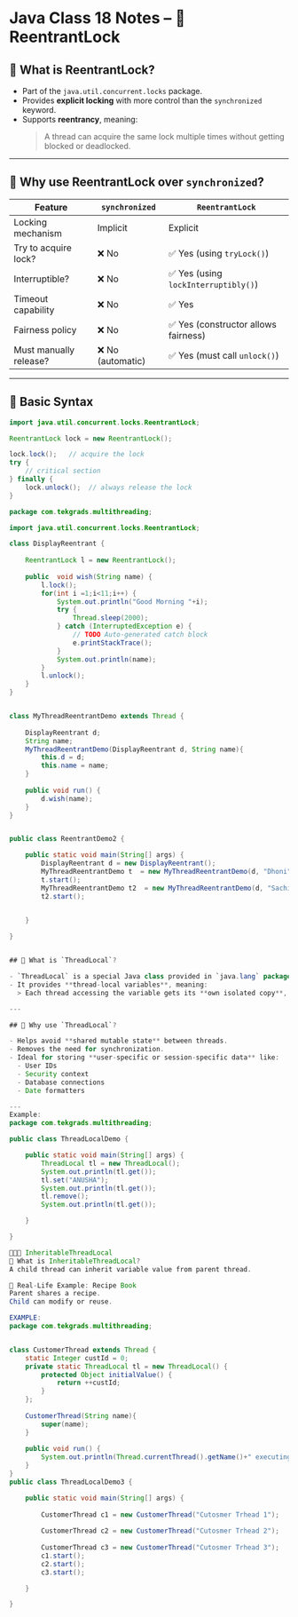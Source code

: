 # Java Class 18 Notes – 🔁 ReentrantLock

## 🔎 What is ReentrantLock?

- Part of the `java.util.concurrent.locks` package.
- Provides **explicit locking** with more control than the `synchronized` keyword.
- Supports **reentrancy**, meaning:
  > A thread can acquire the same lock multiple times without getting blocked or deadlocked.

---

## 🧩 Why use ReentrantLock over `synchronized`?

| Feature                    | `synchronized`               | `ReentrantLock`                   |
|---------------------------|------------------------------|-----------------------------------|
| Locking mechanism         | Implicit                     | Explicit                          |
| Try to acquire lock?      | ❌ No                        | ✅ Yes (using `tryLock()`)        |
| Interruptible?            | ❌ No                        | ✅ Yes (using `lockInterruptibly()`) |
| Timeout capability        | ❌ No                        | ✅ Yes                            |
| Fairness policy           | ❌ No                        | ✅ Yes (constructor allows fairness) |
| Must manually release?    | ❌ No (automatic)            | ✅ Yes (must call `unlock()`)     |

---

## 🔐 Basic Syntax

```java
import java.util.concurrent.locks.ReentrantLock;

ReentrantLock lock = new ReentrantLock();

lock.lock();   // acquire the lock
try {
    // critical section
} finally {
    lock.unlock();  // always release the lock
}

package com.tekgrads.multithreading;

import java.util.concurrent.locks.ReentrantLock;

class DisplayReentrant {
	
	ReentrantLock l = new ReentrantLock();
	
	public  void wish(String name) {
		l.lock();
		for(int i =1;i<11;i++) {
			System.out.println("Good Morning "+i);
			try {
				Thread.sleep(2000);
			} catch (InterruptedException e) {
				// TODO Auto-generated catch block
				e.printStackTrace();
			}
			System.out.println(name);
		}
		l.unlock();
	}
}


class MyThreadReentrantDemo extends Thread {
	
	DisplayReentrant d;
	String name;
	MyThreadReentrantDemo(DisplayReentrant d, String name){
		this.d = d;
		this.name = name;
	}
	
	public void run() {
		d.wish(name);
	}
}


public class ReentrantDemo2 {

	public static void main(String[] args) {
		DisplayReentrant d = new DisplayReentrant();
		MyThreadReentrantDemo t  = new MyThreadReentrantDemo(d, "Dhoni");
		t.start();		
		MyThreadReentrantDemo t2  = new MyThreadReentrantDemo(d, "Sachin");
		t2.start();
		

	}

}


## 🔎 What is `ThreadLocal`?

- `ThreadLocal` is a special Java class provided in `java.lang` package.
- It provides **thread-local variables**, meaning:
  > Each thread accessing the variable gets its **own isolated copy**, independent from other threads.

---

## 🧠 Why use `ThreadLocal`?

- Helps avoid **shared mutable state** between threads.
- Removes the need for synchronization.
- Ideal for storing **user-specific or session-specific data** like:
  - User IDs
  - Security context
  - Database connections
  - Date formatters

---
Example:
package com.tekgrads.multithreading;

public class ThreadLocalDemo {

	public static void main(String[] args) {
		ThreadLocal tl = new ThreadLocal();
		System.out.println(tl.get());
		tl.set("ANUSHA");
		System.out.println(tl.get());
		tl.remove();
		System.out.println(tl.get());

	}

}

👨‍👩‍👧 InheritableThreadLocal
🔎 What is InheritableThreadLocal?
A child thread can inherit variable value from parent thread.

🧠 Real-Life Example: Recipe Book
Parent shares a recipe.
Child can modify or reuse.

EXAMPLE:
package com.tekgrads.multithreading;


class CustomerThread extends Thread {
	static Integer custId = 0;
	private static ThreadLocal tl = new ThreadLocal() {
		protected Object initialValue() {
			return ++custId;
		}
	};
	
	CustomerThread(String name){
		super(name);
	}
	
	public void run() {
		System.out.println(Thread.currentThread().getName()+" executing with customerid: "+ tl.get());
	}
}
public class ThreadLocalDemo3 {

	public static void main(String[] args) {
		
		CustomerThread c1 = new CustomerThread("Cutosmer Trhead 1");
		
		CustomerThread c2 = new CustomerThread("Cutosmer Trhead 2");
		
		CustomerThread c3 = new CustomerThread("Cutosmer Trhead 3");
		c1.start();
		c2.start();
		c3.start();

	}

}
